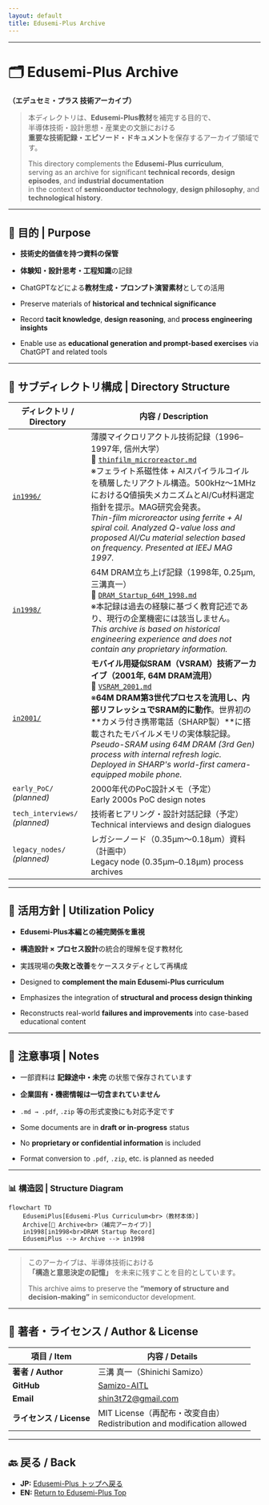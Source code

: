 ```yaml
---
layout: default
title: Edusemi-Plus Archive  
---
```


---

# 🗂️ Edusemi-Plus Archive  
**（エデュセミ・プラス 技術アーカイブ）**

> 本ディレクトリは、**Edusemi-Plus教材**を補完する目的で、  
> 半導体技術・設計思想・産業史の文脈における  
> **重要な技術記録・エピソード・ドキュメント**を保存するアーカイブ領域です。  
>
> This directory complements the **Edusemi-Plus curriculum**,  
> serving as an archive for significant **technical records**, **design episodes**, and **industrial documentation**  
> in the context of **semiconductor technology**, **design philosophy**, and **technological history**.

---

## 📘 目的 | Purpose

- **技術史的価値を持つ資料の保管**  
- **体験知・設計思考・工程知識**の記録  
- ChatGPTなどによる**教材生成・プロンプト演習素材**としての活用  

- Preserve materials of **historical and technical significance**  
- Record **tacit knowledge**, **design reasoning**, and **process engineering insights**  
- Enable use as **educational generation and prompt-based exercises** via ChatGPT and related tools

---

## 📂 サブディレクトリ構成 | Directory Structure

| ディレクトリ / Directory | 内容 / Description |
|--------------------------|---------------------|
| [`in1996/`](./in1996/) | 薄膜マイクロリアクトル技術記録（1996–1997年, 信州大学）<br>📄 [`thinfilm_microreactor.md`](./in1996/thinfilm_microreactor.md)<br>※フェライト系磁性体 + Alスパイラルコイルを積層したリアクトル構造。500kHz〜1MHzにおけるQ値損失メカニズムとAl/Cu材料選定指針を提示。MAG研究会発表。<br>*Thin-film microreactor using ferrite + Al spiral coil. Analyzed Q-value loss and proposed Al/Cu material selection based on frequency. Presented at IEEJ MAG 1997.* |
| [`in1998/`](./in1998/) | 64M DRAM立ち上げ記録（1998年, 0.25μm, 三溝真一）<br>📄 [`DRAM_Startup_64M_1998.md`](./in1998/DRAM_Startup_64M_1998.md)<br>※本記録は過去の経験に基づく教育記述であり、現行の企業機密には該当しません。<br>*This archive is based on historical engineering experience and does not contain any proprietary information.* |
| [`in2001/`](./in2001/) | **モバイル用疑似SRAM（VSRAM）技術アーカイブ（2001年, 64M DRAM流用）**<br>📄 [`VSRAM_2001.md`](./in2001/VSRAM_2001.md)<br>※**64M DRAM第3世代プロセスを流用し、内部リフレッシュでSRAM的に動作**。世界初の**カメラ付き携帯電話（SHARP製）**に搭載されたモバイルメモリの実体験記録。<br>*Pseudo-SRAM using 64M DRAM (3rd Gen) process with internal refresh logic. Deployed in SHARP's world-first camera-equipped mobile phone.* |
| `early_PoC/` *(planned)* | 2000年代のPoC設計メモ（予定）<br>Early 2000s PoC design notes |
| `tech_interviews/` *(planned)* | 技術者ヒアリング・設計対話記録（予定）<br>Technical interviews and design dialogues |
| `legacy_nodes/` *(planned)* | レガシーノード（0.35μm〜0.18μm）資料（計画中）<br>Legacy node (0.35μm–0.18μm) process archives |

---

## 🧭 活用方針 | Utilization Policy

- **Edusemi-Plus本編との補完関係を重視**  
- **構造設計 × プロセス設計**の統合的理解を促す教材化  
- 実践現場の**失敗と改善**をケーススタディとして再構成  

- Designed to **complement the main Edusemi-Plus curriculum**  
- Emphasizes the integration of **structural and process design thinking**  
- Reconstructs real-world **failures and improvements** into case-based educational content

---

## 📌 注意事項 | Notes

- 一部資料は **記録途中・未完** の状態で保存されています  
- **企業固有・機密情報は一切含まれていません**  
- `.md → .pdf`, `.zip` 等の形式変換にも対応予定です  

- Some documents are in **draft or in-progress** status  
- No **proprietary or confidential information** is included  
- Format conversion to `.pdf`, `.zip`, etc. is planned as needed

---

### 📊 構造図 | Structure Diagram

```mermaid
flowchart TD
    EdusemiPlus[Edusemi-Plus Curriculum<br>（教材本体）]
    Archive[📂 Archive<br>（補完アーカイブ）]
    in1998[in1998<br>DRAM Startup Record]
    EdusemiPlus --> Archive --> in1998
```

---

> このアーカイブは、半導体技術における  
> **「構造と意思決定の記憶」** を未来に残すことを目的としています。  
>
> This archive aims to preserve the **“memory of structure and decision-making”** in semiconductor development.

---

## 👤 **著者・ライセンス / Author & License**

| **項目 / Item** | **内容 / Details** |
|-----------------|--------------------|
| **著者 / Author** | 三溝 真一（Shinichi Samizo） |
| **GitHub** | [Samizo-AITL](https://github.com/Samizo-AITL) |
| **Email** | [shin3t72@gmail.com](mailto:shin3t72@gmail.com) |
| **ライセンス / License** | MIT License（再配布・改変自由）<br>Redistribution and modification allowed |

---

## 🔙 戻る / Back
- **JP:** [Edusemi-Plus トップへ戻る](https://samizo-aitl.github.io/Edusemi-Plus/index.html)  
- **EN:** [Return to Edusemi-Plus Top](https://samizo-aitl.github.io/Edusemi-Plus/index.html)
